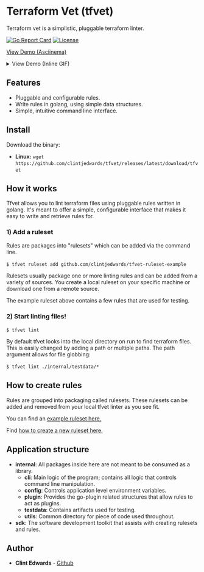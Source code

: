 # Terraform Vet (tfvet)

Terraform vet is a simplistic, pluggable terraform linter.

[![Go Report Card](https://goreportcard.com/badge/gojp/goreportcard)](https://goreportcard.com/report/github.com/clintjedwards/tfvet)
[![License](https://img.shields.io/badge/License-MIT-blue.svg)](https://github.com/clintjedwards/tfvet/blob/main/LICENSE)

[View Demo (Asciinema)](https://asciinema.org/a/Hij9QgWIFs909RxWXJLHPycmo)

<details>
<summary>View Demo (Inline GIF)</summary>

![Demo](demo.gif)

</details>

## Features

- Pluggable and configurable rules.
- Write rules in golang, using simple data structures.
- Simple, intuitive command line interface.

## Install

Download the binary:

- **Linux:** `wget https://github.com/clintjedwards/tfvet/releases/latest/download/tfvet`

## How it works

Tfvet allows you to lint terraform files using pluggable rules written in golang. It's meant to offer
a simple, configurable interface that makes it easy to write and retrieve rules for.

### 1) Add a ruleset

Rules are packages into "rulesets" which can be added via the command line.

`$ tfvet ruleset add github.com/clintjedwards/tfvet-ruleset-example`

Rulesets usually package one or more linting rules and can be added from a variety of sources. You create
a local ruleset on your specific machine or download one from a remote source.

The example ruleset above contains a few rules that are used for testing.

### 2) Start linting files!

`$ tfvet lint`

By default tfvet looks into the local directory on run to find terraform files. This is easily changed by
adding a path or multiple paths. The path argument allows for file globbing:

`$ tfvet lint ./internal/testdata/*`

## How to create rules

Rules are grouped into packaging called rulesets. These rulesets can be added and removed from your local
tfvet linter as you see fit.

You can find an [example ruleset here.](https://github.com/clintjedwards/tfvet-ruleset-example)

Find [how to create a new ruleset here.](sdk/README.md)

## Application structure

- **internal**: All packages inside here are not meant to be consumed as a library.
  - **cli**: Main logic of the program; contains all logic that controls command line manipulation.
  - **config**: Controls application level environment variables.
  - **plugin**: Provides the go-plugin related structures that allow rules to act as plugins.
  - **testdata**: Contains artifacts used for testing.
  - **utils**: Common directory for piece of code used throughout.
- **sdk**: The software development toolkit that assists with creating rulesets and rules.

## Author

- **Clint Edwards** - [Github](https://github.com/clintjedwards)
